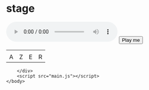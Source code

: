 # stage
<!DOCTYPE html>
<html>
    <head>
        <title>Guitar heros</title>
        <meta charset="utf-8">
        <meta name="viewport" content="width=device-width, initial-scale=1">
        <link rel="stylesheet" href="style.css">
        <script src="https://ajax.googleapis.com/ajax/libs/jquery/3.5.1/jquery.min.js"></script>
    </head>
    <body>
        <div id="studio">
            <audio controls id="music">
                <source src="./assets/music/music.mp3" type="audio/mpeg">
            </audio>
            <button id="play">Play me</button>
            <div id="score"></div>
            <div id="result"></div>
            <table id="guitar">
                <tr id="line-x">
                    <td id="line-x-1" class=”line”></td>
                    <td id="line-x-2" class=”line”></td>
                    <td id="line-x-3" class=”line”></td>
                    <td id="line-x-4" class=”line”></td>
                </tr>
                <tr id="line-keys">
                    <td id="line-x-1" class=”line text”>A</td>
                    <td id="line-x-2" class=”line text”>Z</td>
                    <td id="line-x-3" class=”line text”>E</td>
                    <td id="line-x-4" class=”line text”>R</td>
                </tr>
            </table>

        </div>
        <script src="main.js"></script>
    </body>
</html>
